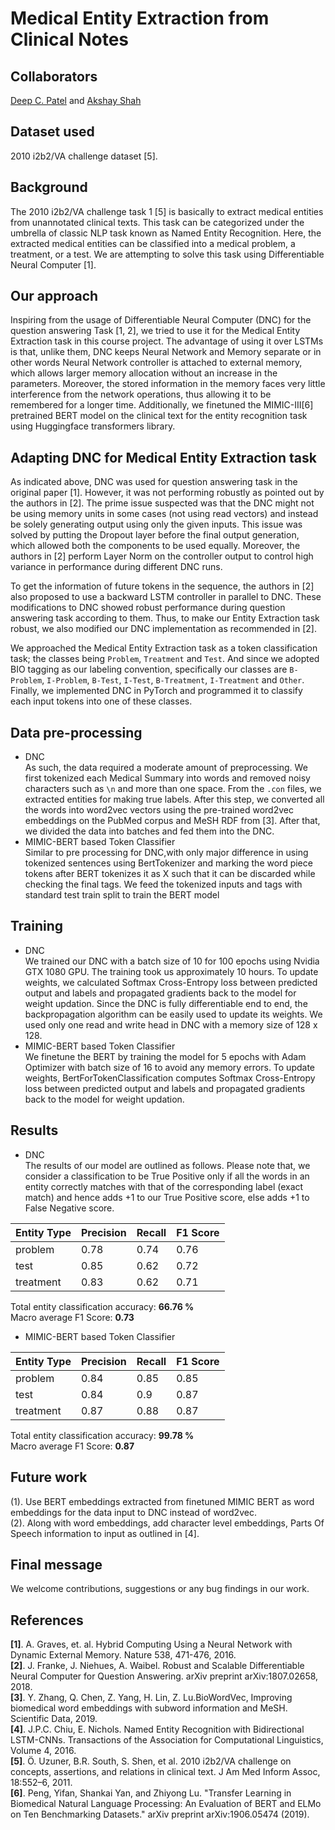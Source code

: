 # Medical Entity Extraction from Clinical Notes

## Collaborators
[Deep C. Patel](https://github.com/deepcpatel) and [Akshay Shah](https://github.com/shahakshay11)

## Dataset used
2010 i2b2/VA challenge dataset [5]. 

## Background
The 2010 i2b2/VA challenge task 1 [5] is basically to extract medical entities from unannotated clinical texts. This task can be categorized under the umbrella of classic NLP task known as Named Entity Recognition. Here, the extracted medical entities can be classified into a medical problem, a treatment, or a test. We are attempting to solve this task using Differentiable Neural Computer [1].

## Our approach
Inspiring from the usage of Differentiable Neural Computer (DNC) for the question answering Task [1, 2], we tried to use it for the Medical Entity Extraction task in this course project. The advantage of using it over LSTMs is that, unlike them, DNC keeps Neural Network and Memory separate or in other words Neural Network controller is attached to external memory, which allows larger memory allocation without an increase in the parameters. Moreover, the stored information in the memory faces very little interference from the network operations, thus allowing it to be remembered for a longer time.
Additionally, we finetuned the MIMIC-III[6] pretrained BERT model on the clinical text for the entity recognition task using Huggingface transformers library.


## Adapting DNC for Medical Entity Extraction task
As indicated above, DNC was used for question answering task in the original paper [1]. However, it was not performing robustly as pointed out by the authors in [2]. The prime issue suspected was that the DNC might not be using memory units in some cases (not using read vectors) and instead be solely generating output using only the given inputs. This issue was solved by putting the Dropout layer before the final output generation, which allowed both the components to be used equally. Moreover, the authors in [2] perform Layer Norm on the controller output to control high variance in performance during different DNC runs.

To get the information of future tokens in the sequence, the authors in [2] also proposed to use a backward LSTM controller in parallel to DNC. These modifications to DNC showed robust performance during question answering task according to them. Thus, to make our Entity Extraction task robust, we also modified our DNC implementation as recommended in [2].

We approached the Medical Entity Extraction task as a token classification task; the classes being `Problem`, `Treatment` and `Test`. And since we adopted BIO tagging as our labeling convention, specifically our classes are `B-Problem`, `I-Problem`, `B-Test`, `I-Test`, `B-Treatment`, `I-Treatment` and `Other`. Finally, we implemented DNC in PyTorch and programmed it to classify each input tokens into one of these classes.

## Data pre-processing
* DNC </br>
As such, the data required a moderate amount of preprocessing. We first tokenized each Medical Summary into words and removed noisy characters such as `\n` and more than one space. From the `.con` files, we extracted entities for making true labels. After this step, we converted all the words into word2vec vectors using the pre-trained word2vec embeddings on the PubMed corpus and MeSH RDF from [3]. After that, we divided the data into batches and fed them into the DNC.
* MIMIC-BERT based Token Classifier </br>
Similar to pre processing for DNC,with only major difference in using tokenized sentences using BertTokenizer and marking the word piece tokens after BERT tokenizes it as X such that it can be discarded while checking the final tags. We feed the tokenized inputs and tags with standard test train split to train the BERT model

## Training
* DNC </br>
We trained our DNC with a batch size of 10 for 100 epochs using Nvidia GTX 1080 GPU. The training took us approximately 10 hours. To update weights, we calculated Softmax Cross-Entropy loss between predicted output and labels and propagated gradients back to the model for weight updation. Since the DNC is fully differentiable end to end, the backpropagation algorithm can be easily used to update its weights. We used only one read and write head in DNC with a memory size of 128 x 128.
* MIMIC-BERT based Token Classifier </br>
We finetune the BERT by training the model for 5 epochs with Adam Optimizer with batch size of 16 to avoid any memory errors.
To update weights, BertForTokenClassification computes Softmax Cross-Entropy loss between predicted output and labels and propagated gradients back to the model for weight updation.

## Results
* DNC </br>
The results of our model are outlined as follows. Please note that, we consider a classification to be True Positive only if all the words in an entity correctly matches with that of the corresponding label (exact match) and hence adds +1 to our True Positive score, else adds +1 to False Negative score.

| Entity Type | Precision | Recall | F1 Score |
|---|---|---|---|
| problem | 0.78 | 0.74 | 0.76 |
| test | 0.85 | 0.62 | 0.72 |
| treatment | 0.83 | 0.62 | 0.71 |

Total entity classification accuracy: **66.76 %**<br/>
Macro average F1 Score: **0.73**

* MIMIC-BERT based Token Classifier

| Entity Type | Precision | Recall | F1 Score |
|---|---|---|---|
| problem | 0.84 | 0.85 | 0.85 |
| test | 0.84 | 0.9 | 0.87 |
| treatment | 0.87 | 0.88 | 0.87 |

Total entity classification accuracy: **99.78 %**<br/>
Macro average F1 Score: **0.87**


## Future work
(1).​ Use BERT embeddings extracted from finetuned MIMIC BERT as word embeddings for the data input to DNC instead of word2vec.<br/>
(2). Along with word embeddings, add character level embeddings, Parts Of Speech information to input as outlined in [4].

## Final message
We welcome contributions, suggestions or any bug findings in our work.

## References
**[1]**. A. Graves, et. al. Hybrid Computing Using a Neural Network with Dynamic External Memory. Nature 538, 471-476, 2016.<br/>
**[2]**. ​J. Franke, J. Niehues, A. Waibel. Robust and Scalable Differentiable Neural Computer for Question Answering. arXiv preprint arXiv:1807.02658, 2018.<br/>
**[3]**. Y. Zhang, Q. Chen, Z. Yang, H. Lin, Z. Lu. ​BioWordVec, Improving biomedical word embeddings with subword information and MeSH. Scientific Data, 2019.<br/>
**[4]**. J.P.C. Chiu, E. Nichols. Named Entity Recognition with Bidirectional LSTM-CNNs. Transactions of the Association for Computational Linguistics, Volume 4, 2016.<br/>
**[5]**. Ö. Uzuner, B.R. South, S. Shen, et al. 2010 i2b2/VA challenge on concepts, assertions, and relations in clinical text. J Am Med Inform Assoc, 18:552–6, 2011.</br>
**[6]**. Peng, Yifan, Shankai Yan, and Zhiyong Lu. "Transfer Learning in Biomedical Natural Language Processing: An Evaluation of BERT and ELMo on Ten Benchmarking Datasets." arXiv preprint arXiv:1906.05474 (2019).
